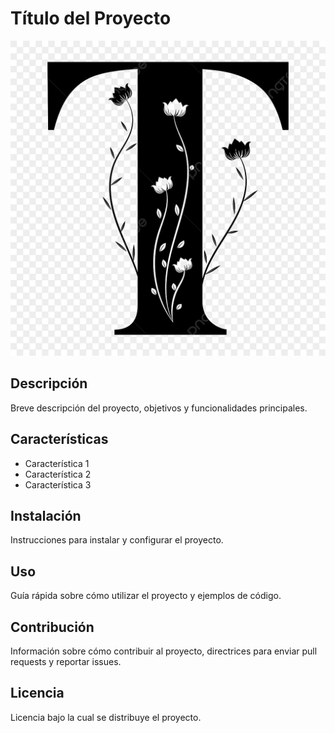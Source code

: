 # Título del Proyecto

![Imagen de Portada](Recursos/T.jpg)

## Descripción

Breve descripción del proyecto, objetivos y funcionalidades principales.


## Características

- Característica 1
- Característica 2
- Característica 3

  
## Instalación
Instrucciones para instalar y configurar el proyecto.


## Uso
Guía rápida sobre cómo utilizar el proyecto y ejemplos de código.


## Contribución
Información sobre cómo contribuir al proyecto, directrices para enviar pull requests y reportar issues.


## Licencia
Licencia bajo la cual se distribuye el proyecto.
